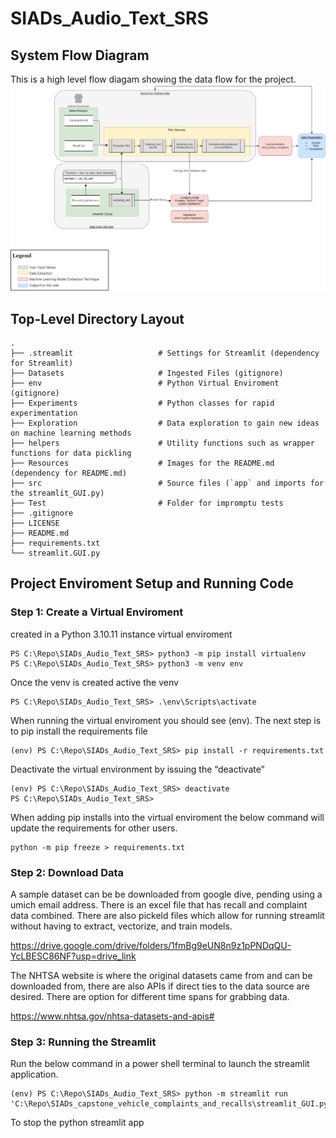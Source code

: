 # SIADs_Audio_Text_SRS
## System Flow Diagram
This is a high level flow diagam showing the data flow for the project.
![Alt text here](Resources/Project_Flow_Diagram.drawio.png)


## Top-Level Directory Layout

    .
    ├── .streamlit                   # Settings for Streamlit (dependency for Streamlit)
    ├── Datasets                     # Ingested Files (gitignore)
    ├── env                          # Python Virtual Enviroment (gitignore)
    ├── Experiments                  # Python classes for rapid experimentation
    ├── Exploration                  # Data exploration to gain new ideas on machine learning methods
    ├── helpers                      # Utility functions such as wrapper functions for data pickling
    ├── Resources                    # Images for the README.md (dependency for README.md)    
    ├── src                          # Source files (`app` and imports for the streamlit_GUI.py)
    ├── Test                         # Folder for impromptu tests
    ├── .gitignore
    ├── LICENSE
    ├── README.md
    ├── requirements.txt
    └── streamlit.GUI.py


## Project Enviroment Setup and Running Code
### Step 1: Create a Virtual Enviroment
created in a Python 3.10.11 instance virtual enviroment
```
PS C:\Repo\SIADs_Audio_Text_SRS> python3 -m pip install virtualenv
PS C:\Repo\SIADs_Audio_Text_SRS> python3 -m venv env
```
Once the venv is created active the venv
```
PS C:\Repo\SIADs_Audio_Text_SRS> .\env\Scripts\activate
```
When running the virtual enviroment you should see (env). The next step is to pip install the requirements file
```
(env) PS C:\Repo\SIADs_Audio_Text_SRS> pip install -r requirements.txt
```
Deactivate the virtual environment by issuing the “deactivate” 
```
(env) PS C:\Repo\SIADs_Audio_Text_SRS> deactivate  
PS C:\Repo\SIADs_Audio_Text_SRS> 
```
When adding pip installs into the virtual enviroment the below command will update the requirements for other users.
```
python -m pip freeze > requirements.txt
```
### Step 2: Download Data
A sample dataset can be be downloaded from google dive, pending using a umich email address. There is an excel file that has recall and complaint data combined. There are also pickeld files which allow for running streamlit without having to extract, vectorize, and train models.

https://drive.google.com/drive/folders/1fmBg9eUN8n9z1pPNDqQU-YcLBESC86NF?usp=drive_link

The NHTSA website is where the original datasets came from and can be downloaded from, there are also APIs if direct ties to the data source are desired. There are option for different time spans for grabbing data.
 
https://www.nhtsa.gov/nhtsa-datasets-and-apis#

### Step 3: Running the Streamlit
Run the below command in a power shell terminal to launch the streamlit application.
```
(env) PS C:\Repo\SIADs_Audio_Text_SRS> python -m streamlit run 'C:\Repo\SIADs_capstone_vehicle_complaints_and_recalls\streamlit_GUI.py'
```
To stop the python streamlit app
